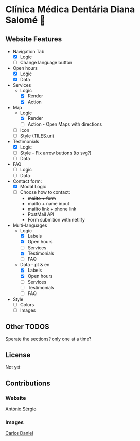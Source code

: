 # Clínica Médica Dentária Diana Salomé :tooth:

## Website Features

- Navigation Tab
  - [x] Logic
  - [ ] Change language button
- Open hours
  - [x] Logic
  - [x] Data
- Services
  - Logic
    - [x] Render
    - [x] Action
- Map
  - Logic
    - [x] Render
    - [ ] Action - Open Maps with directions
  - [ ] Icon
  - [ ] Style ([TILES.url](https://leaflet-extras.github.io/leaflet-providers/preview/*/))
- Testimonials
  - [x] Logic
  - [ ] Style - Fix arrow buttons (to svg?)
  - [ ] Data
- FAQ
  - [ ] Logic
  - [ ] Data
- Contact form:
  - [x] Modal Logic
  - [ ] Choose how to contact:
    - ~~mailto + form~~
    - mailto + name input
    - mailto link + phone link
    - PostMail API
    - Form submition with netlify
- Multi-languages
  - Logic
    - [x] Labels
    - [x] Open hours
    - [ ] Services
    - [x] Testimonials
    - [ ] FAQ
  - Data - pt & en
    - [x] Labels
    - [x] Open hours
    - [ ] Services
    - [ ] Testimonials
    - [ ] FAQ
- Style
  - [ ] Colors
  - [ ] Images

## Other TODOS

Sperate the sections? only one at a time?

## License

Not yet

## Contributions

### Website

[António Sérgio](https://github.com/AntonioSergioDM)

### Images

[Carlos Daniel](https://)
